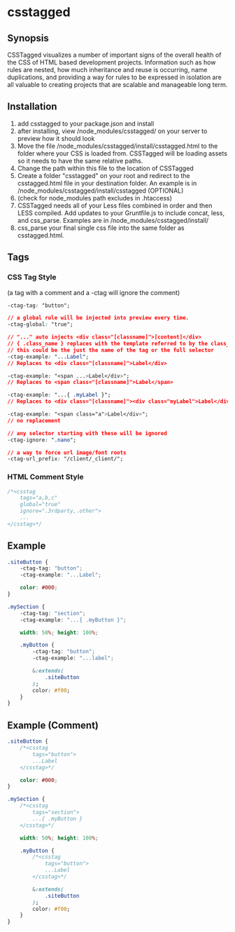 
# csstagged

## Synopsis

CSSTagged visualizes a number of important signs of the overall health of the CSS of HTML based development projects. Information such as how rules are nested, how much inheritance and reuse is occurring, name duplications, and providing a way for rules to be expressed in isolation are all valuable to creating projects that are scalable and manageable long term.


## Installation


1. add csstagged to your package.json and install
2. after installing, view
	/node_modules/csstagged/
	on your server to preview how it should look
3. Move the file /node_modules/csstagged/install/csstagged.html to the folder where your CSS is loaded from. CSSTagged will be loading assets so it needs to have the same relative paths.
4. Change the path within this file to the location of CSSTagged
5. Create a folder "csstagged" on your root and redirect to the csstagged.html file in your destination folder. An example is in /node_modules/csstagged/install/csstagged (OPTIONAL)
6. (check for node_modules path excludes in .htaccess)
7. CSSTagged needs all of your Less files combined in order and then LESS compiled.
	Add updates to your Gruntfile.js to include concat, less, and css_parse. Examples are in
	/node_modules/csstagged/install/  
8. css_parse your final single css file into the same folder as csstagged.html.

## Tags

### CSS Tag Style
(a tag with a comment and a -ctag will ignore the comment)

```CSS
-ctag-tag: "button";

// a global rule will be injected into preview every time.
-ctag-global: "true";

// "..." auto injects <div class="[classname]">[content]</div>
// { .class_name } replaces with the template referred to by the class_name
// this could be the just the name of the tag or the full selector
-ctag-example: "...Label";
// Replaces to <div class="[classname]">Label</div>

-ctag-example: "<span ...>Label</div>";
// Replaces to <span class="[classname]">Label</span>

-ctag-example: "...{ .myLabel }";
// Replaces to <div class="[classname]"><div class="myLabel">Label</div></div>

-ctag-example: "<span class="a">Label</div>";
// no replacement

// any selector starting with these will be ignored
-ctag-ignore: ".nano";

// a way to force url image/font roots
-ctag-url_prefix: "/client/_client/";
```

### HTML Comment Style

```CSS
/*<csstag
	tags="a,b,c"
	global="true"
	ignore=".3rdparty,.other">
	...
</csstag>*/
```

## Example

```CSS
.siteButton {
	-ctag-tag: "button";
	-ctag-example: "...Label";

	color: #000;
}

.mySection {
	-ctag-tag: "section";
	-ctag-example: "...{ .myButton }";

	width: 50%; height: 100%;

	.myButton {
		-ctag-tag: "button";
		-ctag-example: "...label";

		&:extends(
			.siteButton
		);
		color: #f00;
	}
}
```

## Example (Comment)

```CSS
.siteButton {
	/*<csstag
		tags="button">
		...Label
	</csstag>*/

	color: #000;
}

.mySection {
	/*<csstag
		tags="section">
		...{ .myButton }
	</csstag>*/

	width: 50%; height: 100%;

	.myButton {
		/*<csstag
			tags="button">
			...Label
		</csstag>*/

		&:extends(
			.siteButton
		);
		color: #f00;
	}
}
```

